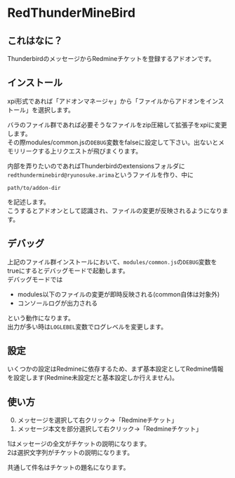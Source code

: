 # RedThunderMineBird

## これはなに？

ThunderbirdのメッセージからRedmineチケットを登録するアドオンです。

## インストール

xpi形式であれば「アドオンマネージャ」から「ファイルからアドオンをインストール」を選択します。

バラのファイル群であれば必要そうなファイルをzip圧縮して拡張子をxpiに変更します。  
その際modules/common.jsの`DEBUG`変数をfalseに設定して下さい。出ないとメモリリークする上リクエストが飛びまくります。

内部を弄りたいのであればThunderbirdのextensionsフォルダに`redthunderminebird@ryunosuke.arima`というファイルを作り、中に

    path/to/addon-dir

を記述します。  
こうするとアドオンとして認識され、ファイルの変更が反映されるようになります。

## デバッグ

上記のファイル群インストールにおいて、`modules/common.js`の`DEBUG`変数をtrueにするとデバッグモードで起動します。  
デバッグモードでは

* modules以下のファイルの変更が即時反映される(common自体は対象外)
* コンソールログが出力される

という動作になります。  
出力が多い時は`LOGLEBEL`変数でログレベルを変更します。

## 設定

いくつかの設定はRedmineに依存するため、まず基本設定としてRedmine情報を設定します(Redmine未設定だと基本設定しか行えません)。  

## 使い方

0. メッセージを選択して右クリック→「Redmineチケット」
0. メッセージ本文を部分選択して右クリック→「Redmineチケット」

1はメッセージの全文がチケットの説明になります。  
2は選択文字列がチケットの説明になります。  

共通して件名はチケットの題名になります。

